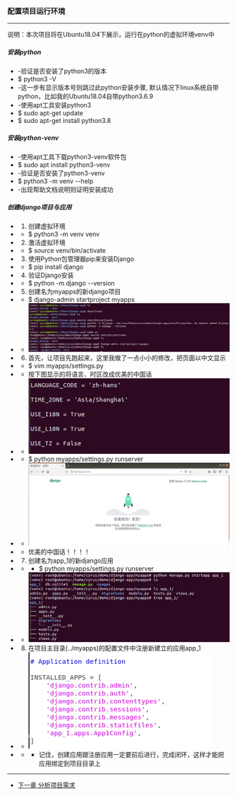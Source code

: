 ### 配置项目运行环境
---
说明：本次项目将在Ubuntu18.04下展示，运行在python的虚拟环境venv中
##### 安装python
+ -验证是否安装了python3的版本
+ $ python3 -V
+ -这一步有显示版本号则跳过此python安装步骤, 默认情况下linux系统自带python，比如我的Ubuntu18.04自带python3.6.9
+ -使用apt工具安装python3
+ $ sudo apt-get update
+ $ sudo apt-get install python3.8

##### 安装python-venv
+ -使用apt工具下载python3-venv软件包
+ $ sudo apt install python3-venv
+ -验证是否安装了python3-venv
+ $ python3 -m venv --help
+ -出现帮助文档说明则证明安装成功

##### 创建django项目与应用
+ 1. 创建虚拟环境
+ + $ python3 -m venv venv
+ 2. 激活虚拟环境
+ + $ source venv/bin/activate
+ 3. 使用Python包管理器pip来安装Django
+ + $ pip install django
+ 4. 验证Django安装
+ + $ python -m django --version
+ 5. 创建名为myapps的新django项目
+ + $ django-admin startproject myapps
+ + ![avatar](https://github.com/deadGeeker/django_API_TestTool/blob/main/API-TestTool/temp/image/1.PNG) 
+ 6. 首先，让项目先跑起来，这里我做了一点小小的修改，把页面以中文显示
+ + $ vim myapps/settings.py
+ + 按下图显示的将语言、时区改成优美的中国话
+ + ![avatar](https://github.com/deadGeeker/django_API_TestTool/blob/main/API-TestTool/temp/image/3.PNG)
+ + $ python myapps/settings.py runserver
+ + ![avatar](https://github.com/deadGeeker/django_API_TestTool/blob/main/API-TestTool/temp/image/6.PNG)
+ + 优美的中国话！！！！

+ 7. 创建名为app_1的新django应用
+ + + $ python myapps/settings.py runserver
+ + ![avatar](https://github.com/deadGeeker/django_API_TestTool/blob/main/API-TestTool/temp/image/9.PNG)
+ 8. 在项目主目录(../myapps)的配置文件中注册新建立的应用app_1
+ + ![avatar](https://github.com/deadGeeker/django_API_TestTool/blob/main/API-TestTool/temp/image/12.PNG)
+ + + 记住，创建应用跟注册应用一定要前后进行，完成闭环，这样才能把应用绑定到项目目录上
---
+ [下一章 分析项目需求](分析项目需求.md)  
